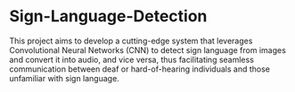 # Sign-Language-Detection
This project aims to develop a cutting-edge system that leverages Convolutional Neural Networks (CNN) to detect sign language from images and convert it into audio, and vice versa, thus facilitating seamless communication between deaf or hard-of-hearing individuals and those unfamiliar with sign language.
